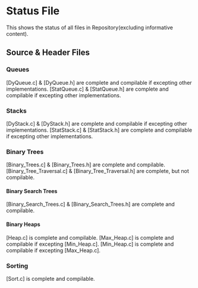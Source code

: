 # Status File
This shows the status of all files in Repository(excluding informative content).

## Source & Header Files

### Queues
[DyQueue.c] & [DyQueue.h] are complete and compilable if excepting other implementations.
[StatQueue.c] & [StatQueue.h] are complete and compilable if excepting other implementations.
### Stacks
[DyStack.c] & [DyStack.h] are complete and compilable if excepting other implementations.
[StatStack.c] & [StatStack.h] are complete and compilable if excepting other implementations.
### Binary Trees
[Binary_Trees.c] & [Binary_Trees.h] are complete and compilable.
[Binary_Tree_Traversal.c] & [Binary_Tree_Traversal.h] are complete, but not compilable.
#### Binary Search Trees
[Binary_Search_Trees.c] & [Binary_Search_Trees.h] are complete and compilable.
#### Binary Heaps
[Heap.c] is complete and compilable.
[Max_Heap.c] is complete and compilable if excepting [Min_Heap.c].
[Min_Heap.c] is complete and compilable if excepting [Max_Heap.c].
### Sorting
[Sort.c] is complete and compilable.